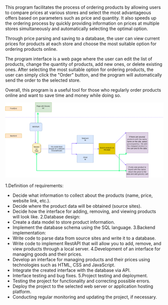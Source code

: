 This program facilitates the process of ordering products by allowing users to compare prices at various stores and select the most advantageous offers based on parameters such as price and quantity. It also speeds up the ordering process by quickly providing information on prices at multiple stores simultaneously and automatically selecting the optimal option.

Through price parsing and saving to a database, the user can view current prices for products at each store and choose the most suitable option for ordering products online.

The program interface is a web page where the user can edit the list of products, change the quantity of products, add new ones, or delete existing ones. After selecting the most suitable option for ordering products, the user can simply click the "Order" button, and the program will automatically send the order to the selected store.

Overall, this program is a useful tool for those who regularly order products online and want to save time and money while doing so.

![image alt](https://github.com/DigiDoggy/GroceryCompare/blob/master/GroceryCompare.drawio.png)

1.Definition of requirements:
 * Decide what information to collect about the products (name, price, website link, etc.).
 * Decide where the product data will be obtained (source sites).
 * Decide how the interface for adding, removing, and viewing products will look like.
2.Database design:
 * Create a data model to store product information.
 * Implement the database schema using the SQL language.
3.Backend implementation:
 * Write code to parse data from source sites and write it to a database.
 * Write code to implement RestAPI that will allow you to add, remove, and view products through a local server.
4.Development of an interface for managing goods and their prices.
 * Develop an interface for managing products and their prices using technologies such as HTML, CSS and JavaScript.
 * Integrate the created interface with the database via API.
 * Interface testing and bug fixes.
5.Project testing and deployment.
 * Testing the project for functionality and correcting possible errors.
 * Deploy the project to the selected web server or application hosting platform.
 * Conducting regular monitoring and updating the project, if necessary.
